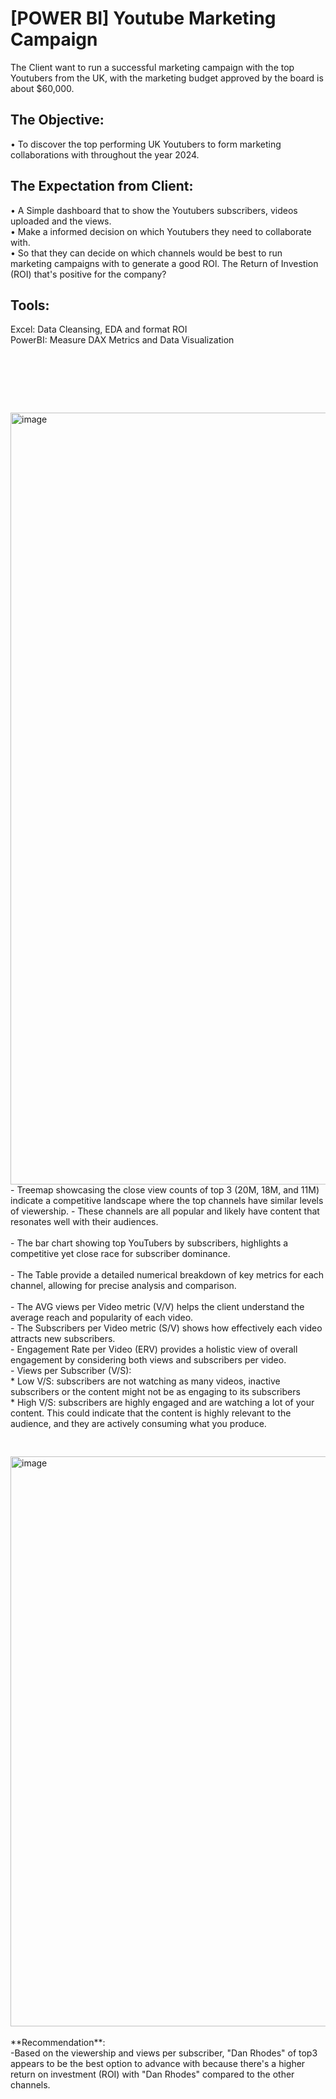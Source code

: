 # [POWER BI] Youtube Marketing Campaign

The Client want to run a successful marketing campaign with the top Youtubers from the UK, with the marketing budget approved by the board is about $60,000.

## The Objective: 

• To discover the top performing UK Youtubers to form marketing collaborations with throughout the year 2024. <br/>

## The Expectation from Client: 

• A Simple dashboard that to show the Youtubers subscribers, videos uploaded and the views. <br/>
• Make a informed decision on which Youtubers they need to collaborate with. <br/>
• So that they can decide on which channels would be best to run marketing campaigns with to generate a good ROl. The Return of Investion (ROI) that's positive for the company? <br/>

## Tools: 
Excel: Data Cleansing, EDA and format ROI <br/>
PowerBI: Measure DAX Metrics and Data Visualization

<pre>




   
</pre>

<img width="1235" alt="image" src="https://github.com/Inyourdreams12/Marketing-Campaign-Running_PowerBI_Excel/assets/119731058/de8a0a03-e347-468a-9df4-bccba36775bc">

<br/>
- Treemap showcasing the close view counts of top 3 (20M, 18M, and 11M) indicate a competitive landscape where the top channels have similar levels of viewership.
- These channels are all popular and likely have content that resonates well with their audiences.
<br/>
<br/>
- The bar chart showing top YouTubers by subscribers, highlights a competitive yet close race for subscriber dominance.
<br/>
<br/>
- The Table provide a detailed numerical breakdown of key metrics for each channel, allowing for precise analysis and comparison.<br/>
<br/>
- The AVG views per Video metric (V/V) helps the client understand the average reach and popularity of each video.<br/>
- The Subscribers per Video metric (S/V) shows how effectively each video attracts new subscribers.<br/>
- Engagement Rate per Video (ERV) provides a holistic view of overall engagement by considering both views and subscribers per video.<br/>
- Views per Subscriber (V/S):<br/>
  * Low V/S: subscribers are not watching as many videos, inactive subscribers or the content might not be as engaging to its subscribers <br/>
  * High V/S: subscribers are highly engaged and are watching a lot of your content. This could indicate that the content is highly relevant to the audience, and they are actively consuming what you produce.
<br/>
<pre>




   
</pre>
<img width="912" alt="image" src="https://github.com/Inyourdreams12/Marketing-Campaign-Running_PowerBI_Excel/assets/119731058/7aa55ec0-ddce-4025-a45d-b4424cb8f753">
<br/>
<br/>
**Recommendation**:
<br/>
-Based on the viewership and views per subscriber, "Dan Rhodes" of top3 appears to be the best option to advance with because there's a higher return on investment (ROI) with "Dan Rhodes" compared to the other channels.

